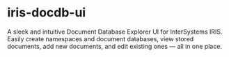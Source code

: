 # iris-docdb-ui
A sleek and intuitive Document Database Explorer UI for InterSystems IRIS.   Easily create namespaces and document databases, view stored documents, add new documents, and edit existing ones — all in one place.
